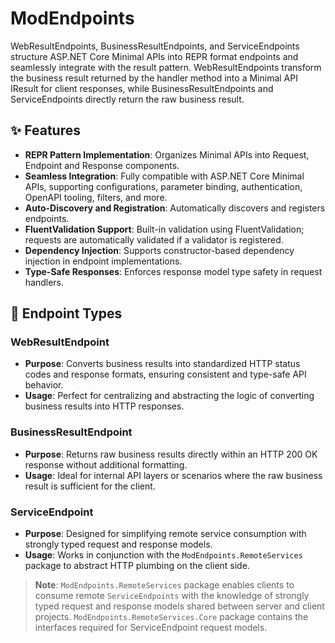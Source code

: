 ﻿# ModEndpoints

WebResultEndpoints, BusinessResultEndpoints, and ServiceEndpoints structure ASP.NET Core Minimal APIs into REPR format endpoints and seamlessly integrate with the result pattern. WebResultEndpoints transform the business result returned by the handler method into a Minimal API IResult for client responses, while BusinessResultEndpoints and ServiceEndpoints directly return the raw business result.

## ✨ Features

- **REPR Pattern Implementation**: Organizes Minimal APIs into Request, Endpoint and Response components.
- **Seamless Integration**: Fully compatible with ASP.NET Core Minimal APIs, supporting configurations, parameter binding, authentication, OpenAPI tooling, filters, and more.
- **Auto-Discovery and Registration**: Automatically discovers and registers endpoints.
- **FluentValidation Support**: Built-in validation using FluentValidation; requests are automatically validated if a validator is registered.
- **Dependency Injection**: Supports constructor-based dependency injection in endpoint implementations.
- **Type-Safe Responses**: Enforces response model type safety in request handlers.

## 🧩 Endpoint Types

### WebResultEndpoint

- **Purpose**: Converts business results into standardized HTTP status codes and response formats, ensuring consistent and type-safe API behavior.
- **Usage**: Perfect for centralizing and abstracting the logic of converting business results into HTTP responses.

### BusinessResultEndpoint  

- **Purpose**: Returns raw business results directly within an HTTP 200 OK response without additional formatting.  
- **Usage**: Ideal for internal API layers or scenarios where the raw business result is sufficient for the client.

### ServiceEndpoint

- **Purpose**: Designed for simplifying remote service consumption with strongly typed request and response models.
- **Usage**: Works in conjunction with the `ModEndpoints.RemoteServices` package to abstract HTTP plumbing on the client side.

>**Note**: `ModEndpoints.RemoteServices` package enables clients to consume remote `ServiceEndpoints` with the knowledge of strongly typed request and response models shared between server and client projects. `ModEndpoints.RemoteServices.Core` package contains the interfaces required for ServiceEndpoint request models.
